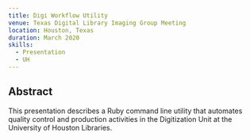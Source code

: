 ```yaml
---
title: Digi Workflow Utility
venue: Texas Digital Library Imaging Group Meeting
location: Houston, Texas
duration: March 2020
skills:
  - Presentation
  - UH
---
```


Abstract
-------

This presentation describes a Ruby command line utility that automates quality control and production activities in the Digitization Unit at the University of Houston Libraries.


<!-- Links
----------

<> -->
